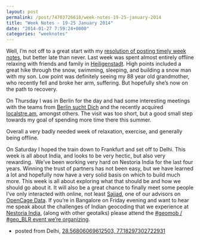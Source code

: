 ```yaml
---
layout: post
permalink: /post/74703726618/week-notes-19-25-january-2014
title: "Week Notes - 19-25 January 2014"
date: "2014-01-27 7:59:24+0000"
categories: "weeknotes"
---
```

Well, I&rsquo;m not off to a great start with my <a href="http://freyfogle.tumblr.com/post/73132172349/goals-for-2014">resolution of posting timely week notes</a>, but better late than never. Last week was spent almost entirely offline relaxing with friends and family in <a href="http://de.wikipedia.org/wiki/Heilbad_Heiligenstadt">Heiligenstadt</a>. High points included a great hike through the snow, swimming, sleeping, and building a snow man with my son. Low point was definitely seeing my 88 year old grandmother, who recently fell and broke her arm, suffering. But hopefully she&rsquo;s now on the path to recovery.


On Thursday I was in Berlin for the day and had some interesting meetings with the teams from <a href="http://berlinsuchtdich.de/">Berlin sucht Dich</a> and the recently acquired <a href="https://twitter.com/LocalstreamHQ">localstre.am</a>, amongst others. The visit was too short, but a good small step towards my goal of spending more time there this summer.


Overall a very badly needed week of relaxation, exercise, and generally being offline.


On Saturday I hoped the train down to Frankfurt and set off to Delhi. This week is all about India, and looks to be very hectic, but also very rewarding.  We&rsquo;ve been working very hard on Nestoria India for the last four years. Winning the trust of partners has not been easy, but we have learned a lot and hopefully now have a very solid basis on which to build much more. This week is all about exploring what that should be and how we should go about it. It will also be a great chance to finally meet some people I&rsquo;ve only interacted with online, not least <a href="https://twitter.com/geohacker">Sajjad</a>, one of our advisors on <a href="http://opencagedata.com/">OpenCage Data</a>. If you&rsquo;re in Bangalore on Friday evening and want to hear me speak about the challenges of Indian geocoding that we experience at <a href="http://www.nestoria.in/">Nestoria India</a>, (along with other geotalks) please attend the <a href="http://geoblr.in/meetup/special-edition-with-gary-gale-and-ed-freyfogle/">#geomob / #geo_BLR event we&rsquo;re organizing</a>.


- posted from Delhi, <a href="http://osm.org/go/zmjsC01pb--?m=">28.56806069612503, 77.18297302722931</a>
